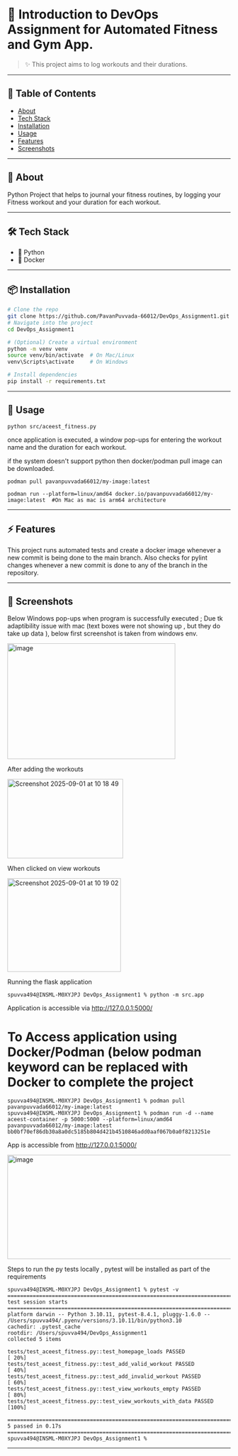 # 📌 Introduction to DevOps Assignment for Automated Fitness and Gym App.

> ✨ This project aims to log workouts and their durations.

---

## 📖 Table of Contents
- [About](#-about)
- [Tech Stack](#-tech-stack)
- [Installation](#-installation)
- [Usage](#-usage)
- [Features](#-features)
- [Screenshots](#-screenshots)

---
## 📌 About
Python Project that helps to journal your fitness routines, by logging your Fitness workout and your duration for each workout. 

---
## 🛠 Tech Stack
- 🐍 Python  
- 🐳 Docker 
---

## 📦 Installation

```bash
# Clone the repo
git clone https://github.com/PavanPuvvada-66012/DevOps_Assignment1.git
# Navigate into the project
cd DevOps_Assignment1

# (Optional) Create a virtual environment
python -m venv venv
source venv/bin/activate  # On Mac/Linux
venv\Scripts\activate     # On Windows

# Install dependencies
pip install -r requirements.txt

```
---
## 🚀 Usage
```
python src/aceest_fitness.py 
```
once application is executed, a window pop-ups for entering the workout name and the duration for each workout. 


if the system doesn't support python then docker/podman pull image can be downloaded. 

```
podman pull pavanpuvvada66012/my-image:latest

podman run --platform=linux/amd64 docker.io/pavanpuvvada66012/my-image:latest  #On Mac as mac is arm64 architecture
```

---
## ⚡ Features

This project runs automated tests and create a docker image whenever a new commit is being done to the main branch. Also checks for pylint changes whenever a new commit is done to any of the branch in the repository. 

---

## 📸 Screenshots

Below Windows pop-ups when program is successfully executed ; Due tk adaptibility issue with mac (text boxes were not showing up , but they do take up data ), below first screenshot is taken from windows env. 

<img width="379" height="261" alt="image" src="https://github.com/user-attachments/assets/51b156ff-9380-4dbd-b25c-d1c7fadcdfb6" />


After adding the workouts

<img width="261" height="179" alt="Screenshot 2025-09-01 at 10 18 49" src="https://github.com/user-attachments/assets/b7d07203-c53d-4181-ae50-0937bd080186" />



When clicked on view workouts

<img width="256" height="211" alt="Screenshot 2025-09-01 at 10 19 02" src="https://github.com/user-attachments/assets/07b03b9d-81be-4fe2-a729-733facd93706" />


Running the flask application

```
spuvva494@INSML-M0XYJPJ DevOps_Assignment1 % python -m src.app
```
Application is accessible via http://127.0.0.1:5000/ 

# To Access application using Docker/Podman (below podman keyword can be replaced with Docker to complete the project

```
spuvva494@INSML-M0XYJPJ DevOps_Assignment1 % podman pull pavanpuvvada66012/my-image:latest
spuvva494@INSML-M0XYJPJ DevOps_Assignment1 % podman run -d --name aceest-container -p 5000:5000 --platform=linux/amd64  pavanpuvvada66012/my-image:latest
bb0bf70ef86db30a8a0dc5185b804d421b4510846add0aaf067b0a0f8213251e
```
App is accessible from http://127.0.0.1:5000/

<img width="571" height="235" alt="image" src="https://github.com/user-attachments/assets/54a8bcd5-3f44-4ef3-b114-27c439c0c05f" />


Steps to run the py tests locally , pytest will be installed as part of the requirements

```
spuvva494@INSML-M0XYJPJ DevOps_Assignment1 % pytest -v
=========================================================================== test session starts ===========================================================================
platform darwin -- Python 3.10.11, pytest-8.4.1, pluggy-1.6.0 -- /Users/spuvva494/.pyenv/versions/3.10.11/bin/python3.10
cachedir: .pytest_cache
rootdir: /Users/spuvva494/DevOps_Assignment1
collected 5 items

tests/test_aceest_fitness.py::test_homepage_loads PASSED                                                                                                            [ 20%]
tests/test_aceest_fitness.py::test_add_valid_workout PASSED                                                                                                         [ 40%]
tests/test_aceest_fitness.py::test_add_invalid_workout PASSED                                                                                                       [ 60%]
tests/test_aceest_fitness.py::test_view_workouts_empty PASSED                                                                                                       [ 80%]
tests/test_aceest_fitness.py::test_view_workouts_with_data PASSED                                                                                                   [100%]

============================================================================ 5 passed in 0.17s ============================================================================
spuvva494@INSML-M0XYJPJ DevOps_Assignment1 %
```

---


